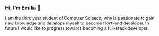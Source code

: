 ### Hi, I'm Emilia 👋

I am the third year student of Computer Science, who is passionate to gain new knowledge and develope myself to become front-end developer. In future I would like to progress towards becoming a full-stack developer.

 <!--
**enyolka/enyolka** is a ✨ _special_ ✨ repository because its `README.md` (this file) appears on your GitHub profile.

Here are some ideas to get you started:

- 🔭 I’m currently working on ...
- 🌱 I’m currently learning ...
- 👯 I’m looking to collaborate on ...
- 🤔 I’m looking for help with ...
- 💬 Ask me about ...
- 📫 How to reach me: ...
- 😄 Pronouns: ...
- ⚡ Fun fact: ...
-->
